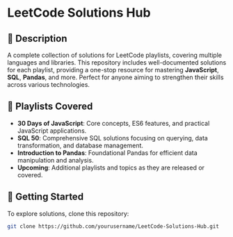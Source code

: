 # LeetCode Solutions Hub

## 📌 Description
A complete collection of solutions for LeetCode playlists, covering multiple languages and libraries. This repository includes well-documented solutions for each playlist, providing a one-stop resource for mastering **JavaScript**, **SQL**, **Pandas**, and more. Perfect for anyone aiming to strengthen their skills across various technologies.

## 📝 Playlists Covered
- **30 Days of JavaScript**: Core concepts, ES6 features, and practical JavaScript applications.
- **SQL 50**: Comprehensive SQL solutions focusing on querying, data transformation, and database management.
- **Introduction to Pandas**: Foundational Pandas for efficient data manipulation and analysis.
- **Upcoming**: Additional playlists and topics as they are released or covered.

## 🚀 Getting Started
To explore solutions, clone this repository:

```bash
git clone https://github.com/yourusername/LeetCode-Solutions-Hub.git
